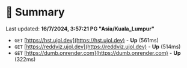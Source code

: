 # 📖 Summary
Last updated: **16/7/2024, 3:57:21 PG "Asia/Kuala_Lumpur"**

- `GET` [https://hst.ujol.dev](https://hst.ujol.dev) - **Up** (561ms)
- `GET` [https://reddviz.ujol.dev](https://reddviz.ujol.dev) - **Up** (514ms)
- `GET` [https://dumb.onrender.com](https://dumb.onrender.com) - **Up** (322ms)
